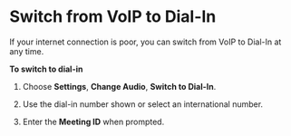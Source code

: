 # Switch from VoIP to Dial\-In<a name="dial-switch"></a>

If your internet connection is poor, you can switch from VoIP to Dial\-In at any time\.

**To switch to dial\-in**

1. Choose **Settings**, **Change Audio**, **Switch to Dial\-In**\.

1. Use the dial\-in number shown or select an international number\.

1. Enter the **Meeting ID** when prompted\.